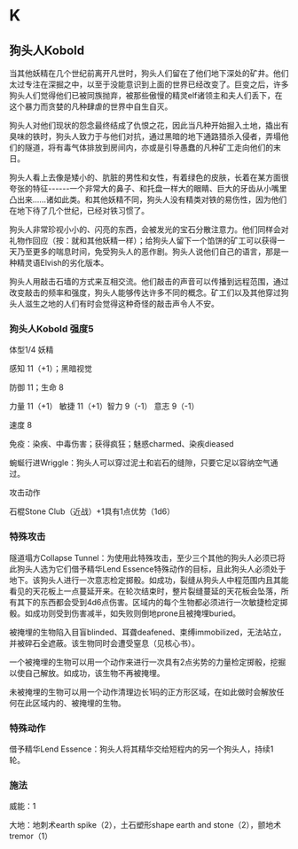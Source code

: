 # K

## 狗头人Kobold

当其他妖精在几个世纪前离开凡世时，狗头人们留在了他们地下深处的矿井。他们太过专注在深掘之中，以至于没能意识到上面的世界已经改变了。巨变之后，许多狗头人们觉得他们已被同族抛弃，被那些傲慢的精灵elf诸领主和夫人们丢下，在这个暴力而贪婪的凡种肆虐的世界中自生自灭。

狗头人对他们现状的怨念最终结成了仇恨之花，因此当凡种开始掘入土地，撬出有臭味的铁时，狗头人致力于与他们对抗，通过黑暗的地下通路猎杀入侵者，弄塌他们的隧道，将有毒气体排放到房间内，亦或是引导愚蠢的凡种矿工走向他们的末日。

狗头人看上去像是矮小的、肮脏的男性和女性，有着绿色的皮肤，长着在某方面很夸张的特征------一个非常大的鼻子、和托盘一样大的眼睛、巨大的牙齿从小嘴里凸出来\...\...诸如此类。和其他妖精不同，狗头人没有精类对铁的易伤性，因为他们在地下待了几个世纪，已经对铁习惯了。

狗头人非常珍视小小的、闪亮的东西，会被发光的宝石分散注意力。他们同样会对礼物作回应（按：就和其他妖精一样）；给狗头人留下一个馅饼的矿工可以获得一天乃至更多的喘息时间，免受狗头人的恶作剧。狗头人说他们自己的语言，那是一种精灵语Elvish的劣化版本。

狗头人用敲击石墙的方式来互相交流。他们敲击的声音可以传播到远程范围，通过改变敲击的频率和强度，狗头人能够传达许多不同的概念。矿工们以及其他穿过狗头人滋生之地的人们有时会觉得这种奇怪的敲击声令人不安。

### 狗头人Kobold 强度5

体型1/4 妖精

感知 11（+1）；黑暗视觉

防御 11；生命 8

力量 11（+1） 敏捷 11（+1）智力 9（-1） 意志 9（-1）

速度 8

免疫：染疾、中毒伤害；获得疯狂；魅惑charmed、染疾dieased

蜿蜒行进Wriggle：狗头人可以穿过泥土和岩石的缝隙，只要它足以容纳空气通过。

攻击动作

石棍Stone Club（近战）+1具有1点优势（1d6）

### 特殊攻击

隧道塌方Collapse
Tunnel：为使用此特殊攻击，至少三个其他的狗头人必须已将此狗头人选为它们借予精华Lend
Essence特殊动作的目标，且此狗头人必须处于地下。该狗头人进行一次意志检定掷骰。如成功，裂缝从狗头人中程范围内且其能看见的天花板上一点蔓延开来。在轮次结束时，整片裂缝蔓延的天花板会坠落，所有其下的东西都会受到4d6点伤害。区域内的每个生物都必须进行一次敏捷检定掷骰。如成功则受到伤害减半，如失败则倒地prone且被掩埋buried。

被掩埋的生物陷入目盲blinded、耳聋deafened、束缚immobilized，无法站立，并被碎石全遮蔽。该生物同时会遭受窒息（见核心书）。

一个被掩埋的生物可以用一个动作来进行一次具有2点劣势的力量检定掷骰，挖掘以使自己解放。如成功，该生物不再被掩埋。

未被掩埋的生物可以用一个动作清理边长1码的正方形区域，在如此做时会解放任何在此区域内的、被掩埋的生物。

### 特殊动作

借予精华Lend Essence：狗头人将其精华交给短程内的另一个狗头人，持续1轮。

### 施法

威能：1

大地：地刺术earth spike（2），土石塑形shape earth and
stone（2），颤地术tremor（1）

 
